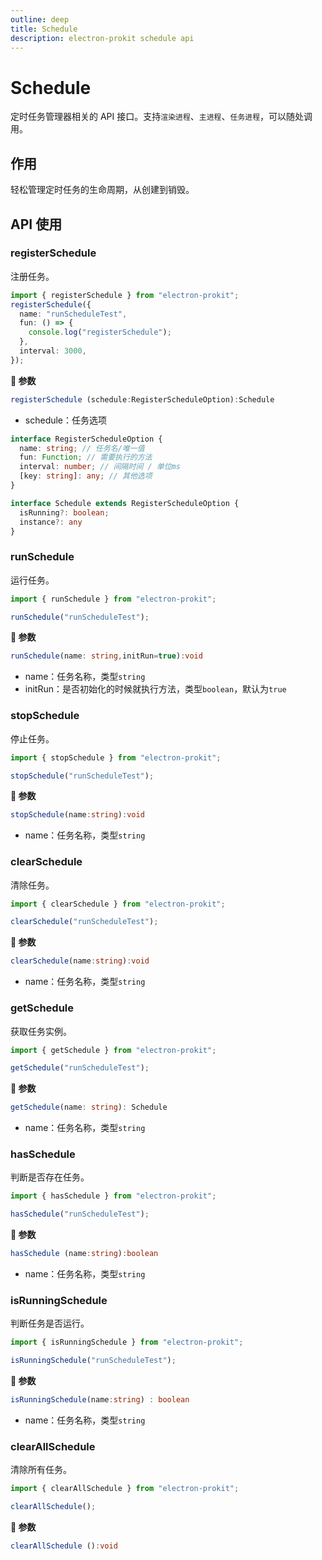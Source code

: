 ```yaml
---
outline: deep
title: Schedule
description: electron-prokit schedule api
---
```


# Schedule

定时任务管理器相关的 API 接口。支持`渲染进程`、`主进程`、`任务进程`，可以随处调用。

## 作用

轻松管理定时任务的生命周期，从创建到销毁。

## API 使用

### registerSchedule

注册任务。

```ts
import { registerSchedule } from "electron-prokit";
registerSchedule({
  name: "runScheduleTest",
  fun: () => {
    console.log("registerSchedule");
  },
  interval: 3000,
});
```

**:speech_balloon: 参数**

```ts
registerSchedule (schedule:RegisterScheduleOption):Schedule
```
- schedule：任务选项

```ts
interface RegisterScheduleOption {
  name: string; // 任务名/唯一值
  fun: Function; // 需要执行的方法
  interval: number; // 间隔时间 / 单位ms
  [key: string]: any; // 其他选项
}

interface Schedule extends RegisterScheduleOption {
  isRunning?: boolean;
  instance?: any
}
```

### runSchedule

运行任务。

```ts
import { runSchedule } from "electron-prokit";

runSchedule("runScheduleTest");
```

**:speech_balloon: 参数**

```ts
runSchedule(name: string,initRun=true):void
```

- name：任务名称，类型`string`
- initRun：是否初始化的时候就执行方法，类型`boolean`，默认为`true`

### stopSchedule

停止任务。

```ts
import { stopSchedule } from "electron-prokit";

stopSchedule("runScheduleTest");
```

**:speech_balloon: 参数**


```ts
stopSchedule(name:string):void
```

- name：任务名称，类型`string`


### clearSchedule

清除任务。

```ts
import { clearSchedule } from "electron-prokit";

clearSchedule("runScheduleTest");
```

**:speech_balloon: 参数**

```ts
clearSchedule(name:string):void
```

- name：任务名称，类型`string`


### getSchedule

获取任务实例。

```ts
import { getSchedule } from "electron-prokit";

getSchedule("runScheduleTest");
```

**:speech_balloon: 参数**

```ts
getSchedule(name: string): Schedule
```

- name：任务名称，类型`string`


### hasSchedule

判断是否存在任务。

```ts
import { hasSchedule } from "electron-prokit";

hasSchedule("runScheduleTest");
```

**:speech_balloon: 参数**

```ts
hasSchedule (name:string):boolean
```

- name：任务名称，类型`string`

### isRunningSchedule

判断任务是否运行。

```ts
import { isRunningSchedule } from "electron-prokit";

isRunningSchedule("runScheduleTest");
```

**:speech_balloon: 参数**

```ts
isRunningSchedule(name:string) : boolean
```

- name：任务名称，类型`string`

### clearAllSchedule

清除所有任务。

```ts
import { clearAllSchedule } from "electron-prokit";

clearAllSchedule();
```

**:speech_balloon: 参数**

```ts
clearAllSchedule ():void
```

